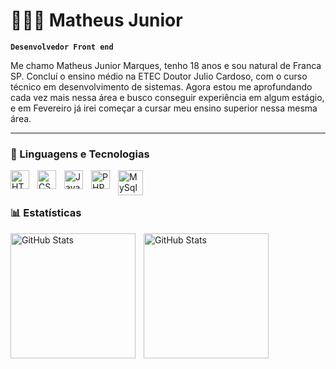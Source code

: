 # 👩🏻‍💻 Matheus Junior

**`Desenvolvedor Front end`**

Me chamo Matheus Junior Marques, tenho 18 anos e sou natural de Franca SP. Concluí o ensino médio na ETEC Doutor Julio Cardoso, com o curso técnico em desenvolvimento de sistemas. Agora estou me aprofundando cada vez mais nessa área e busco conseguir experiência em algum estágio, e em Fevereiro já irei começar a cursar meu ensino superior nessa mesma área.


---

### 🤖 Linguagens e Tecnologias

<img 
    align="left" 
    alt="HTML"
    title="HTML" 
    width="30px" 
    style="padding-right: 10px;" 
    src="https://cdn.jsdelivr.net/gh/devicons/devicon@latest/icons/html5/html5-original.svg" 
/>
<img 
    align="left" 
    alt="CSS" 
    title="CSS"
    width="30px" 
    style="padding-right: 10px;" 
    src="https://cdn.jsdelivr.net/gh/devicons/devicon@latest/icons/css3/css3-original.svg" 
/>
<img 
    align="left" 
    alt="JavaScript" 
    title="JavaScript"
    width="30px" 
    style="padding-right: 10px;" 
    src="https://cdn.jsdelivr.net/gh/devicons/devicon@latest/icons/javascript/javascript-original.svg" 
/>

<img 
    align="left" 
    alt="PHP" 
    title="PHP"
    width="30px" 
    style="padding-right: 10px;" 
    src="https://cdn.jsdelivr.net/gh/devicons/devicon@latest/icons/php/php-original.svg" 
/>

<img 
    align="left" 
    alt="MySql" 
    title="MySql"
    width="40px" 
    style="padding-right: 10px;" 
    src="https://encrypted-tbn0.gstatic.com/images?q=tbn:ANd9GcQ6GqNCWiVG5uB5J9KNZIcT3BvhRvznKuO7mEprmdDMqWirP9eFf88lv4BFuC_srWLLjQU&usqp=CAU" 
/>


<br/>
<br/>

### 📊 Estatísticas

<p>
  <img 
    align="left" 
    alt="GitHub Stats" 
    height="200" 
    style="padding-right: 10px;" 
    src="https://github-readme-stats.vercel.app/api?username=MatheusJuniorMarques&show_icons=true&theme=tokyonight&include_all_commits=true&locale=pt-br" 
  />

<img 
      align="left" 
      alt="GitHub Stats" 
      height="200" 
      src="https://github-readme-stats.vercel.app/api/top-langs/?username=MatheusJuniorMarques&theme=tokyonight&layout=compact&custom_title=Tecnologias&langs_count=9" 
  />

</p>



